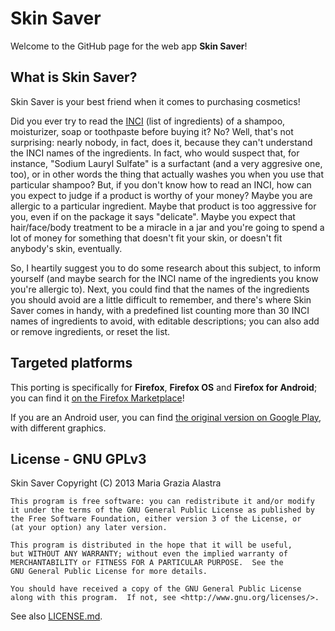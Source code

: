 Skin Saver
==========

Welcome to the GitHub page for the web app **Skin Saver**! 

What is Skin Saver?
-------------------

Skin Saver is your best friend when it comes to purchasing cosmetics!

Did you ever try to read the [INCI](http://en.wikipedia.org/wiki/International_Nomenclature_of_Cosmetic_Ingredients) (list of ingredients) of a shampoo, moisturizer, soap or toothpaste before buying it?
No? Well, that's not surprising: nearly nobody, in fact, does it, because they can't understand the INCI names of the ingredients.
In fact, who would suspect that, for instance, "Sodium Lauryl Sulfate" is a surfactant (and a very aggresive one, too), or in other words the thing that actually washes you when you use that particular shampoo?
But, if you don't know how to read an INCI, how can you expect to judge if a product is worthy of your money?
Maybe you are allergic to a particular ingredient. Maybe that product is too aggressive for you, even if on the package it says "delicate".
Maybe you expect that hair/face/body treatment to be a miracle in a jar and you're going to spend a lot of money for something that doesn't fit your skin, or
doesn't fit anybody's skin, eventually.

So, I heartily suggest you to do some research about this subject, to inform yourself (and maybe search for the INCI name of the ingredients you know you're allergic to).
Next, you could find that the names of the ingredients you should avoid are a little difficult to remember, and there's where Skin Saver comes in handy, with a predefined list counting more than
30 INCI names of ingredients to avoid, with editable descriptions; you can also add or remove ingredients, or reset the list.

Targeted platforms
------------------

This porting is specifically for **Firefox**, **Firefox OS** and **Firefox for Android**; you can find it [on the Firefox Marketplace](https://marketplace.firefox.com/app/skin-saver/)!

If you are an Android user, you can find [the original version on Google Play](https://play.google.com/store/apps/details?id=mg.free.skinsaver), with different graphics.

License - GNU GPLv3
-------------------

Skin Saver Copyright (C) 2013  Maria Grazia Alastra

    This program is free software: you can redistribute it and/or modify
    it under the terms of the GNU General Public License as published by
    the Free Software Foundation, either version 3 of the License, or
    (at your option) any later version.

    This program is distributed in the hope that it will be useful,
    but WITHOUT ANY WARRANTY; without even the implied warranty of
    MERCHANTABILITY or FITNESS FOR A PARTICULAR PURPOSE.  See the
    GNU General Public License for more details.

    You should have received a copy of the GNU General Public License
    along with this program.  If not, see <http://www.gnu.org/licenses/>.
    
See also [LICENSE.md](https://github.com/MariagraziaAlastra/Skin-Saver/blob/gh-pages/LICENSE.md).
